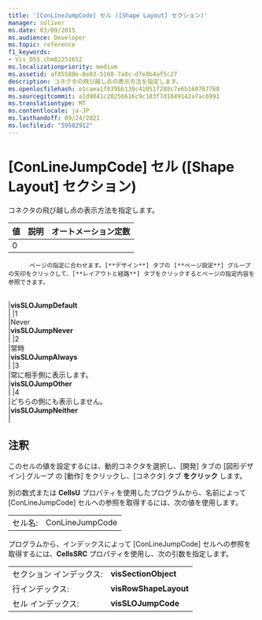 ```yaml
---
title: '[ConLineJumpCode] セル ([Shape Layout] セクション)'
manager: soliver
ms.date: 03/09/2015
ms.audience: Developer
ms.topic: reference
f1_keywords:
- Vis_DSS.chm82251652
ms.localizationpriority: medium
ms.assetid: af85588e-8e83-5168-7a8c-d7e8b4af5c27
description: コネクタの飛び越し点の表示方法を指定します。
ms.openlocfilehash: e1caea1f839bb139c41051f288c7e6b160767768
ms.sourcegitcommit: a1d9041c20256616c9c183f7d1049142a7ac6991
ms.translationtype: MT
ms.contentlocale: ja-JP
ms.lasthandoff: 09/24/2021
ms.locfileid: "59582912"
---
```

# <a name="conlinejumpcode-cell-shape-layout-section"></a>[ConLineJumpCode] セル ([Shape Layout] セクション)

コネクタの飛び越し点の表示方法を指定します。
  
|**値**|**説明**|**オートメーション定数**|
|:-----|:-----|:-----|
|0  <br/> |
          ページの指定に合わせます。[**デザイン**] タブの [**ページ設定**] グループの矢印をクリックして、[**レイアウトと経路**] タブをクリックするとページの指定内容を参照できます。
  <br/> |**visSLOJumpDefault** <br/> |
|1  <br/> |Never  <br/> |**visSLOJumpNever** <br/> |
|2  <br/> |常時  <br/> |**visSLOJumpAlways** <br/> |
|3  <br/> |常に相手側に表示します。  <br/> |**visSLOJumpOther** <br/> |
|4   <br/> |どちらの側にも表示しません。  <br/> |**visSLOJumpNeither** <br/> |
   
## <a name="remarks"></a>注釈

このセルの値を設定するには、動的コネクタを選択し、[開発] タブの [図形デザイン] グループ [](run-in-developer-mode-display-the-developer-tab.md)の [動作] をクリックし、[コネクタ] タブ **をクリック** します。  
  
別の数式または **CellsU** プロパティを使用したプログラムから、名前によって [ConLineJumpCode] セルへの参照を取得するには、次の値を使用します。 
  
|||
|:-----|:-----|
|セル名:  <br/> |ConLineJumpCode  <br/> |
   
プログラムから、インデックスによって [ConLineJumpCode] セルへの参照を取得するには、**CellsSRC** プロパティを使用し、次の引数を指定します。 
  
|||
|:-----|:-----|
|セクション インデックス:  <br/> |**visSectionObject** <br/> |
|行インデックス:  <br/> |**visRowShapeLayout** <br/> |
|セル インデックス:  <br/> |**visSLOJumpCode** <br/> |
   

